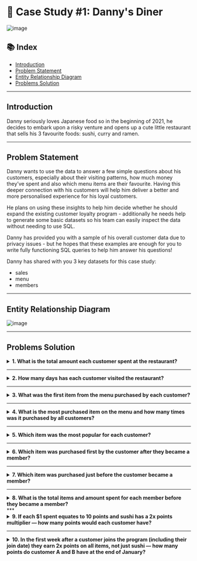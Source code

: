 # 🍜 Case Study #1: Danny's Diner 

![image](https://github.com/Malvape/8-Weeks-SQL-Challenge/assets/41355722/919eeea5-31f9-461d-9005-d39b1f17516b)

## 📚 Index
- [Introduction](#introduction)
- [Problem Statement](#problem-statement)
- [Entity Relationship Diagram](#entity-relationship-diagram)
- [Problems Solution](#problems-solution)

***

## Introduction
Danny seriously loves Japanese food so in the beginning of 2021, he decides to embark upon a risky venture and opens up a cute little restaurant that sells his 3 favourite foods: sushi, curry and ramen.

***

## Problem Statement

Danny wants to use the data to answer a few simple questions about his customers, especially about their visiting patterns, how much money they’ve spent and also which menu items are their favourite. Having this deeper connection with his customers will help him deliver a better and more personalised experience for his loyal customers.

He plans on using these insights to help him decide whether he should expand the existing customer loyalty program - additionally he needs help to generate some basic datasets so his team can easily inspect the data without needing to use SQL.

Danny has provided you with a sample of his overall customer data due to privacy issues - but he hopes that these examples are enough for you to write fully functioning SQL queries to help him answer his questions!

Danny has shared with you 3 key datasets for this case study:

- sales
- menu
- members

***

## Entity Relationship Diagram

![image](https://github.com/Malvape/8-Weeks-SQL-Challenge/assets/41355722/33f36b4a-8fc7-43a6-bad0-bedd3b64e7a4)

***
## Problems Solution

<details>
  <summary><b>1. What is the total amount each customer spent at the restaurant?</b></summary>

  ### Query
  ````sql
SELECT 
  sales.customer_id, 
  SUM(menu.price) AS total_sales
FROM dannys_diner.sales
INNER JOIN dannys_diner.menu
  ON sales.product_id = menu.product_id
GROUP BY sales.customer_id
ORDER BY sales.customer_id ASC; 
````

  ### Result
  | customer_id | total_sales |
  | ----------- | ----------- |
  | A           | 76          |
  | B           | 74          |
  | C.          | 36          |

</details>

***
<details>
  <summary><b>2. How many days has each customer visited the restaurant?</b></summary>

### Query
````sql
SELECT 
  customer_id, 
  COUNT(DISTINCT order_date) AS visit_count
FROM dannys_diner.sales
GROUP BY customer_id;
````
### Result
| customer_id | visit_count |
| ----------- | ----------- |
| A           | 4          |
| B           | 6          |
| C           | 2          |

</details>

***
<details>
  <summary><b>3. What was the first item from the menu purchased by each customer?</b></summary>

### Query
````sql
WITH ordered_sales AS (
  SELECT 
    sales.customer_id, 
    sales.order_date, 
    menu.product_name,
    DENSE_RANK() OVER (
      PARTITION BY sales.customer_id 
      ORDER BY sales.order_date) AS rank
  FROM dannys_diner.sales
  INNER JOIN dannys_diner.menu
    ON sales.product_id = menu.product_id
)

SELECT 
  customer_id, 
  product_name
FROM ordered_sales
WHERE rank = 1
GROUP BY customer_id, product_name;
````
### Result
| customer_id | product_name | 
| ----------- | ----------- |
| A           | curry        | 
| A           | sushi        | 
| B           | curry        | 
| C           | ramen        |

</details>

***
<details>
  <summary><b>4. What is the most purchased item on the menu and how many times was it purchased by all customers?</b></summary>

### Query
````sql
SELECT 
  menu.product_name,
  COUNT(sales.product_id) AS most_purchased_item
FROM dannys_diner.sales
INNER JOIN dannys_diner.menu
  ON sales.product_id = menu.product_id
GROUP BY menu.product_name
ORDER BY most_purchased_item DESC
LIMIT 1;
````
### Result
| most_purchased | product_name | 
| ----------- | ----------- |
| 8       | ramen |
</details>


***
<details>
  <summary><b>5. Which item was the most popular for each customer?</b></summary>

### Query
```sql
WITH most_popular AS (
  SELECT 
    sales.customer_id, 
    menu.product_name, 
    COUNT(menu.product_id) AS order_count,
    DENSE_RANK() OVER (
      PARTITION BY sales.customer_id 
      ORDER BY COUNT(sales.customer_id) DESC) AS rank
  FROM dannys_diner.menu
  INNER JOIN dannys_diner.sales
    ON menu.product_id = sales.product_id
  GROUP BY sales.customer_id, menu.product_name
)

SELECT 
  customer_id, 
  product_name, 
  order_count
FROM most_popular 
WHERE rank = 1;
```
### Result
| customer_id | product_name | order_count |
| ----------- | ---------- |------------  |
| A           | ramen        |  3   |
| B           | sushi        |  2   |
| B           | curry        |  2   |
| B           | ramen        |  2   |
| C           | ramen        |  3   |

</details>

***
<details>
  <summary><b>6. Which item was purchased first by the customer after they became a member?</b></summary>
 
### Query
```sql
WITH joined_as_member AS (
  SELECT
    members.customer_id, 
    sales.product_id,
    ROW_NUMBER() OVER (
      PARTITION BY members.customer_id
      ORDER BY sales.order_date) AS row_num
  FROM dannys_diner.members
  INNER JOIN dannys_diner.sales
    ON members.customer_id = sales.customer_id
    AND sales.order_date > members.join_date
)

SELECT 
  customer_id, 
  product_name 
FROM joined_as_member
INNER JOIN dannys_diner.menu
  ON joined_as_member.product_id = menu.product_id
WHERE row_num = 1
ORDER BY customer_id ASC;
```

### Result
| customer_id | product_name |
| ----------- | ---------- |
| A           | ramen        |
| B           | sushi        |

</details>

***

<details>
  <summary><b>7. Which item was purchased just before the customer became a member?</b></summary>
### Query

```sql
WITH purchased_prior_member AS (
  SELECT 
    members.customer_id, 
    sales.product_id,
    ROW_NUMBER() OVER (
      PARTITION BY members.customer_id
      ORDER BY sales.order_date DESC) AS rank
  FROM dannys_diner.members
  INNER JOIN dannys_diner.sales
    ON members.customer_id = sales.customer_id
    AND sales.order_date < members.join_date
)

SELECT 
  p_member.customer_id, 
  menu.product_name 
FROM purchased_prior_member AS p_member
INNER JOIN dannys_diner.menu
  ON p_member.product_id = menu.product_id
WHERE rank = 1
ORDER BY p_member.customer_id ASC;
```

### Resutl
| customer_id | product_name |
| ----------- | ---------- |
| A           | sushi        |
| B           | sushi        |

</details>

***
<details>
  <summary><b>8. What is the total items and amount spent for each member before they became a member?</b></summary>

### Query

```sql
SELECT 
  sales.customer_id, 
  COUNT(sales.product_id) AS total_items, 
  SUM(menu.price) AS total_sales
FROM dannys_diner.sales
INNER JOIN dannys_diner.members
  ON sales.customer_id = members.customer_id
  AND sales.order_date < members.join_date
INNER JOIN dannys_diner.menu
  ON sales.product_id = menu.product_id
GROUP BY sales.customer_id
ORDER BY sales.customer_id;
```
### Result
| customer_id | total_items | total_sales |
| ----------- | ---------- |----------  |
| A           | 2 |  25       |
| B           | 3 |  40       |

</details>
***
<details>
  <summary><b>9. If each $1 spent equates to 10 points and sushi has a 2x points multiplier — how many points would each customer have?</b></summary>

### Query

```sql
WITH points_cte AS (
  SELECT 
    menu.product_id, 
    CASE
      WHEN product_id = 1 THEN price * 20
      ELSE price * 10 END AS points
  FROM dannys_diner.menu
)

SELECT 
  sales.customer_id, 
  SUM(points_cte.points) AS total_points
FROM dannys_diner.sales
INNER JOIN points_cte
  ON sales.product_id = points_cte.product_id
GROUP BY sales.customer_id
ORDER BY sales.customer_id;
```
### Result
| customer_id | total_points | 
| ----------- | ---------- |
| A           | 860 |
| B           | 940 |
| C           | 360 |
</details>

***
<details>
  <summary><b>10. In the first week after a customer joins the program (including their join date) they earn 2x points on all items, not just sushi — how many points do customer A and B have at the end of January?</b></summary>

### Query

```sql
WITH dates_cte AS (
  SELECT 
    customer_id, 
      join_date, 
      join_date + 6 AS valid_date, 
      DATE_TRUNC(
        'month', '2021-01-31'::DATE)
        + interval '1 month' 
        - interval '1 day' AS last_date
  FROM dannys_diner.members
)

SELECT 
  sales.customer_id, 
  SUM(CASE
    WHEN menu.product_name = 'sushi' THEN 2 * 10 * menu.price
    WHEN sales.order_date BETWEEN dates.join_date AND dates.valid_date THEN 2 * 10 * menu.price
    ELSE 10 * menu.price END) AS points
FROM dannys_diner.sales
INNER JOIN dates_cte AS dates
  ON sales.customer_id = dates.customer_id
  AND dates.join_date <= sales.order_date
  AND sales.order_date <= dates.last_date
INNER JOIN dannys_diner.menu
  ON sales.product_id = menu.product_id
GROUP BY sales.customer_id;
```
### Result of Query:
| customer_id | total_points | 
| ----------- | ---------- |
| A           | 1020 |
| B           | 320 |


***
